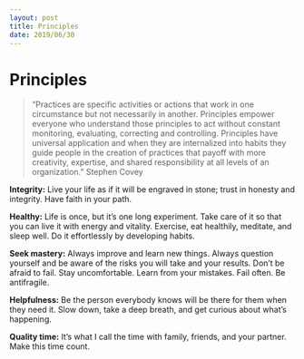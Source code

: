 ```yaml
---
layout: post
title: Principles
date: 2019/06/30
---
```


# Principles

> “Practices are specific activities or actions that work in one circumstance but not necessarily in another. Principles empower everyone who understand those principles to act without constant monitoring, evaluating, correcting and controlling. Principles have universal application and when they are internalized into habits they guide people in the creation of practices that payoff with more creativity, expertise, and shared responsibility at all levels of an organization.” Stephen Covey

**Integrity:** Live your life as if it will be engraved in stone; trust in honesty and integrity. Have faith in your path.

**Healthy:** Life is once, but it’s one long experiment. Take care of it so that you can live it with energy and vitality. Exercise, eat healthily, meditate, and sleep well. Do it effortlessly by developing habits.

**Seek mastery:** Always improve and learn new things. Always question yourself and be aware of the risks you will take and your results. Don’t be afraid to fail. Stay uncomfortable. Learn from your mistakes. Fail often. Be antifragile.

**Helpfulness:**
Be the person everybody knows will be there for them when they need it. Slow down, take a deep breath, and get curious about what’s happening. 

**Quality time:** It’s what I call the time with family, friends, and your partner. Make this time count.
